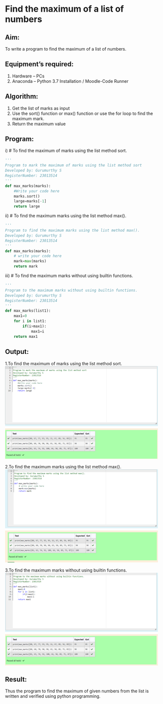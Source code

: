 # Find the maximum of a list of numbers
## Aim:
To write a program to find the maximum of a list of numbers.
## Equipment’s required:
1.	Hardware – PCs
2.	Anaconda – Python 3.7 Installation / Moodle-Code Runner
## Algorithm:
1.	Get the list of marks as input
2.	Use the sort() function or max() function or use the for loop to find the maximum mark.
3.	Return the maximum value
## Program:

i)	# To find the maximum of marks using the list method sort.
```Python
''' 
Program to mark the maximum of marks using the list method sort
Developed by: Gurumurthy S
RegisterNumber: 23013514
'''
def max_marks(marks):
    #Write your code here
    marks.sort()
    large=marks[-1]
    return large


```

ii)	# To find the maximum marks using the list method max().
```Python
''' 
Program to find the maximum marks using the list method max().
Developed by: Gurumurthy S
RegisterNumber: 23013514
'''
def max_marks(marks):
    # write your code here
    mark=max(marks)
    return mark


```

iii) # To find the maximum marks without using builtin functions.
```Python
''' 
Program to the maximum marks without using builtin functions.
Developed by: Gurumurthy S
RegisterNumber: 23013514
'''
def max_marks(list1):
    max1=0
    for i in list1:
        if(i>max1):
            max1=i
    return max1


```
 
## Output:
1.To find the maximum of marks using the list method sort.
![Alt text](max_number(1).png)

2.To find the maximum marks using the list method max().
![Alt text](max_number(2).png)

3.To find the maximum marks without using builtin functions.
![Alt text](max_number(3).png)

## Result:
Thus the program to find the maximum of given numbers from the list is written and verified using python programming.